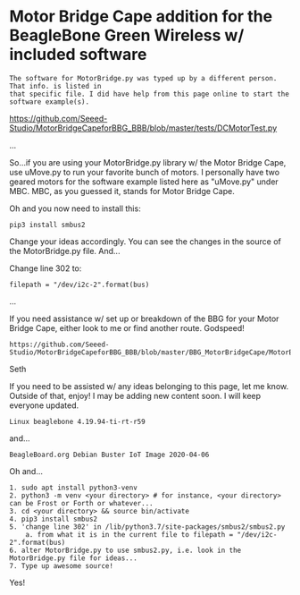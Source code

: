 # Motor Bridge Cape addition for the BeagleBone Green Wireless w/ included software

    The software for MotorBridge.py was typed up by a different person. That info. is listed in
    that specific file. I did have help from this page online to start the software example(s).

https://github.com/Seeed-Studio/MotorBridgeCapeforBBG_BBB/blob/master/tests/DCMotorTest.py

...

So...if you are using your MotorBridge.py library w/ the Motor Bridge Cape, use uMove.py to
run your favorite bunch of motors. I personally have two geared motors for the software 
example listed here as "uMove.py" under MBC. MBC, as you guessed it, stands for Motor Bridge
Cape.

Oh and you now need to install this:

    pip3 install smbus2

Change your ideas accordingly. You can see the changes in the source of the MotorBridge.py file.
And...

Change line 302 to:

    filepath = "/dev/i2c-2".format(bus)

...

If you need assistance w/ set up or breakdown of the BBG for your Motor Bridge Cape, either
look to me or find another route. Godspeed!

    https://github.com/Seeed-Studio/MotorBridgeCapeforBBG_BBB/blob/master/BBG_MotorBridgeCape/MotorBridge.py

Seth

If you need to be assisted w/ any ideas belonging to this page, let me know. Outside of that, enjoy! I may be
adding new content soon. I will keep everyone updated.

    Linux beaglebone 4.19.94-ti-rt-r59

and...
    
    BeagleBoard.org Debian Buster IoT Image 2020-04-06

Oh and...

    1. sudo apt install python3-venv
    2. python3 -m venv <your directory> # for instance, <your directory> can be Frost or Forth or whatever...
    3. cd <your directory> && source bin/activate
    4. pip3 install smbus2
    5. 'change line 302' in /lib/python3.7/site-packages/smbus2/smbus2.py
        a. from what it is in the current file to filepath = "/dev/i2c-2".format(bus)
    6. alter MotorBridge.py to use smbus2.py, i.e. look in the MotorBridge.py file for ideas...
    7. Type up awesome source!

Yes!

